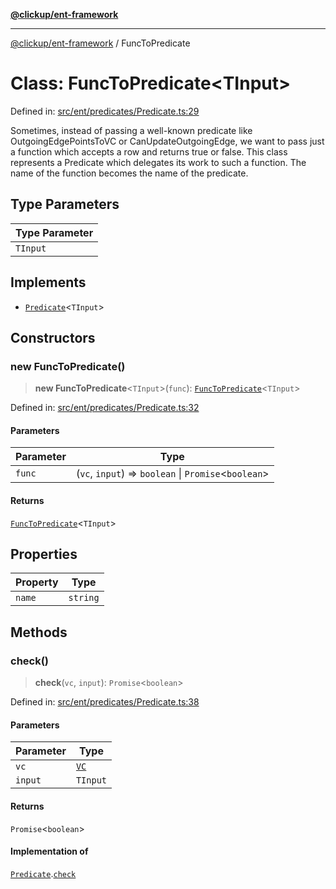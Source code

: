 [**@clickup/ent-framework**](../README.md)

***

[@clickup/ent-framework](../globals.md) / FuncToPredicate

# Class: FuncToPredicate\<TInput\>

Defined in: [src/ent/predicates/Predicate.ts:29](https://github.com/clickup/ent-framework/blob/master/src/ent/predicates/Predicate.ts#L29)

Sometimes, instead of passing a well-known predicate like OutgoingEdgePointsToVC
or CanUpdateOutgoingEdge, we want to pass just a function which accepts a row
and returns true or false. This class represents a Predicate which delegates
its work to such a function. The name of the function becomes the name of the
predicate.

## Type Parameters

| Type Parameter |
| ------ |
| `TInput` |

## Implements

- [`Predicate`](../interfaces/Predicate.md)\<`TInput`\>

## Constructors

### new FuncToPredicate()

> **new FuncToPredicate**\<`TInput`\>(`func`): [`FuncToPredicate`](FuncToPredicate.md)\<`TInput`\>

Defined in: [src/ent/predicates/Predicate.ts:32](https://github.com/clickup/ent-framework/blob/master/src/ent/predicates/Predicate.ts#L32)

#### Parameters

| Parameter | Type |
| ------ | ------ |
| `func` | (`vc`, `input`) => `boolean` \| `Promise`\<`boolean`\> |

#### Returns

[`FuncToPredicate`](FuncToPredicate.md)\<`TInput`\>

## Properties

| Property | Type |
| ------ | ------ |
| <a id="name"></a> `name` | `string` |

## Methods

### check()

> **check**(`vc`, `input`): `Promise`\<`boolean`\>

Defined in: [src/ent/predicates/Predicate.ts:38](https://github.com/clickup/ent-framework/blob/master/src/ent/predicates/Predicate.ts#L38)

#### Parameters

| Parameter | Type |
| ------ | ------ |
| `vc` | [`VC`](VC.md) |
| `input` | `TInput` |

#### Returns

`Promise`\<`boolean`\>

#### Implementation of

[`Predicate`](../interfaces/Predicate.md).[`check`](../interfaces/Predicate.md#check)
